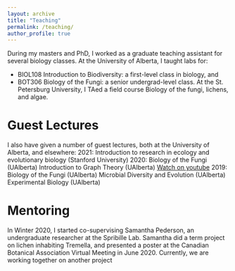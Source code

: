 ```yaml
---
layout: archive
title: "Teaching"
permalink: /teaching/
author_profile: true
---
```


During my masters and PhD, I worked as a graduate teaching assistant for several biology classes. At the University of Alberta, I taught labs for:
* BIOL108 Introduction to Biodiversity: a first-level class in biology, and
* BOT306 Biology of the Fungi: a senior undergrad-level class.
At the St. Petersburg University, I TAed a field course Biology of the fungi, lichens, and algae.

Guest Lectures
======
I also have given a number of guest lectures, both at the University of Alberta, and elsewhere:
2021: Introduction to research in ecology and evolutionary biology (Stanford University)
2020: Biology of the Fungi (UAlberta)
    Introduction to Graph Theory (UAlberta) [Watch on youtube](https://www.youtube.com/watch?v=o5TWZaQI8Hc&ab_channel=SeidonAlsaody%27sMathChannel)
2019: Biology of the Fungi (UAlberta)
    Microbial Diversity and Evolution (UAlberta)
    Experimental Biology (UAlberta)

Mentoring
======
In Winter 2020, I started co-supervising Samantha Pederson, an undergraduate researcher at the Spribille Lab. Samantha did a term project on lichen inhabiting Tremella, and presented a poster at the Canadian Botanical Association Virtual Meeting in June 2020. Currently, we are working together on another project
